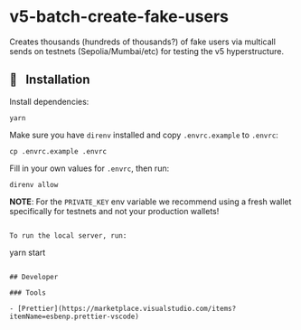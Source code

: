 # v5-batch-create-fake-users

Creates thousands (hundreds of thousands?) of fake users via multicall sends on testnets (Sepolia/Mumbai/etc) for testing the v5 hyperstructure.

## 💾 &nbsp; Installation

Install dependencies:

```
yarn
```

Make sure you have `direnv` installed and copy `.envrc.example` to `.envrc`:

```
cp .envrc.example .envrc
```

Fill in your own values for `.envrc`, then run:

```
direnv allow
```

**NOTE**: For the `PRIVATE_KEY` env variable we recommend using a fresh wallet specifically for testnets and not your production wallets!

```

To run the local server, run:

```

yarn start

```

## Developer

### Tools

- [Prettier](https://marketplace.visualstudio.com/items?itemName=esbenp.prettier-vscode)
```
